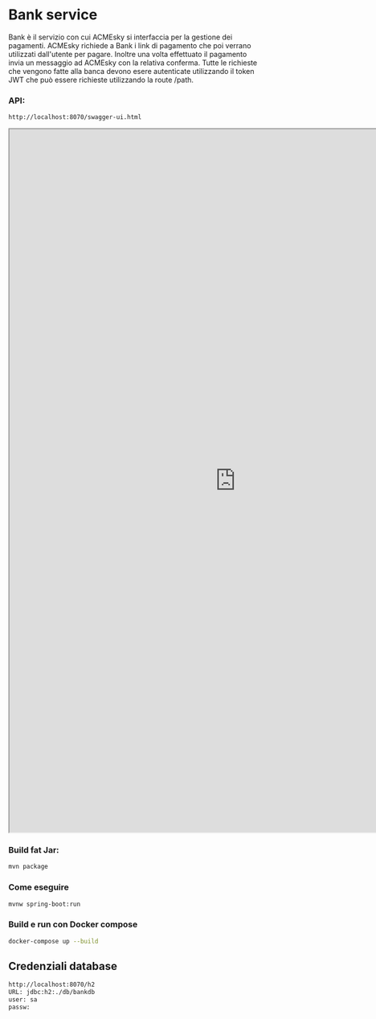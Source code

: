 
# Bank service
Bank è il servizio con cui ACMEsky si interfaccia per la gestione dei pagamenti.
ACMEsky richiede a Bank i link di pagamento che poi verrano utilizzati dall'utente per pagare. Inoltre una volta effettuato il pagamento invia un messaggio ad ACMEsky con la relativa conferma.
Tutte le richieste che vengono fatte alla banca devono esere autenticate utilizzando il token JWT che può essere richieste utilizzando la route /path.

### API:
```sh
http://localhost:8070/swagger-ui.html
```

<iframe title="API"
    width="900"
    height="1400"
    src="
    https://vallasc.github.io/ACMEsky/src/SwaggerUI/index.html?src=https://vallasc.github.io/ACMEsky/src/BankService/openapi.json&token=eyJhbGciOiJIUzUxMiJ9.eyJqdGkiOiJiYW5rSldUIiwic3ViIjoiOTI1NDYxIiwiYXV0aG9yaXRpZXMiOlsiUk9MRV9VU0VSIl0sImlhdCI6MTYyNDI5MTI5MywiZXhwIjoxNjI1Mzg1Mjk4fQ.xklR5LsgPF0cuI9Ico57g5QuvOJUH9DQyPt7H_RQoDHTk6XqR1Je7-T5wOiQY4CmMI9TR-UffZl_4254pg42wA
    ">
</iframe>

### Build fat Jar:
```sh
mvn package
```

### Come eseguire
```sh
mvnw spring-boot:run
```

### Build e run con Docker compose
```sh
docker-compose up --build
```

## Credenziali database
```sh
http://localhost:8070/h2
URL: jdbc:h2:./db/bankdb
user: sa
passw:
```

<div class="page-break"></div>
